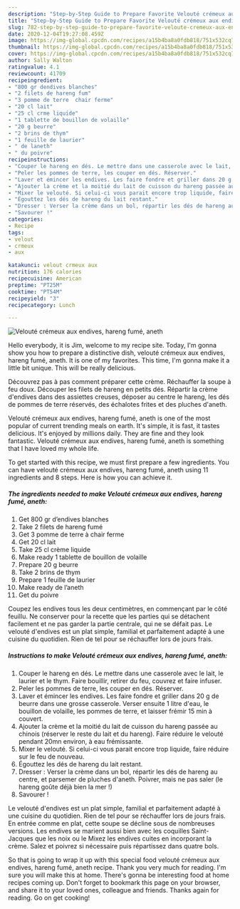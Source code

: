 ```yaml
---
description: "Step-by-Step Guide to Prepare Favorite Velouté crémeux aux endives, hareng fumé, aneth"
title: "Step-by-Step Guide to Prepare Favorite Velouté crémeux aux endives, hareng fumé, aneth"
slug: 782-step-by-step-guide-to-prepare-favorite-veloute-cremeux-aux-endives-hareng-fume-aneth
date: 2020-12-04T19:27:08.459Z
image: https://img-global.cpcdn.com/recipes/a15b4ba8a0fdb818/751x532cq70/veloute-cremeux-aux-endives-hareng-fume-aneth-photo-principale-de-la-recette.jpg
thumbnail: https://img-global.cpcdn.com/recipes/a15b4ba8a0fdb818/751x532cq70/veloute-cremeux-aux-endives-hareng-fume-aneth-photo-principale-de-la-recette.jpg
cover: https://img-global.cpcdn.com/recipes/a15b4ba8a0fdb818/751x532cq70/veloute-cremeux-aux-endives-hareng-fume-aneth-photo-principale-de-la-recette.jpg
author: Sally Walton
ratingvalue: 4.1
reviewcount: 41709
recipeingredient:
- "800 gr dendives blanches"
- "2 filets de hareng fum"
- "3 pomme de terre  chair ferme"
- "20 cl lait"
- "25 cl crme liquide"
- "1 tablette de bouillon de volaille"
- "20 g beurre"
- "2 brins de thym"
- "1 feuille de laurier"
- " de laneth"
- " du poivre"
recipeinstructions:
- "Couper le hareng en dés. Le mettre dans une casserole avec le lait, le laurier et le thym. Faire bouillir, retirer du feu, couvrez et faire infuser."
- "Peler les pommes de terre, les couper en dés. Réserver."
- "Laver et émincer les endives. Les faire fondre et griller dans 20 g de beurre dans une grosse casserole. Verser ensuite 1 litre d&#39;eau, le bouillon de volaille, les pommes de terre, et laisser frémir 15 min à couvert."
- "Ajouter la crème et la moitié du lait de cuisson du hareng passée au chinois (réserver le reste du lait et du hareng). Faire réduire le velouté pendant 20mn environ, à eau frémissante."
- "Mixer le velouté. Si celui-ci vous parait encore trop liquide, faire réduire sur le feu de nouveau."
- "Égouttez les dés de hareng du lait restant."
- "Dresser : Verser la crème dans un bol, répartir les dés de hareng au centre, et parsemer de pluches d&#39;aneth. Poivrer, mais ne pas saler (le hareng goûte déjà bien la mer !)"
- "Savourer !"
categories:
- Recipe
tags:
- velout
- crmeux
- aux

katakunci: velout crmeux aux 
nutrition: 176 calories
recipecuisine: American
preptime: "PT25M"
cooktime: "PT54M"
recipeyield: "3"
recipecategory: Lunch

---
```



![Velouté crémeux aux endives, hareng fumé, aneth](https://img-global.cpcdn.com/recipes/a15b4ba8a0fdb818/751x532cq70/veloute-cremeux-aux-endives-hareng-fume-aneth-photo-principale-de-la-recette.jpg)

Hello everybody, it is Jim, welcome to my recipe site. Today, I'm gonna show you how to prepare a distinctive dish, velouté crémeux aux endives, hareng fumé, aneth. It is one of my favorites. This time, I'm gonna make it a little bit unique. This will be really delicious.

Découvrez pas à pas comment préparer cette crème. Réchauffer la soupe à feu doux. Découper les filets de hareng en petits dés. Répartir la crème d&#39;endives dans des assiettes creuses, déposer au centre le hareng, les dés de pommes de terre réservés, des échalotes frites et des pluches d&#39;aneth.

Velouté crémeux aux endives, hareng fumé, aneth is one of the most popular of current trending meals on earth. It's simple, it is fast, it tastes delicious. It's enjoyed by millions daily. They are fine and they look fantastic. Velouté crémeux aux endives, hareng fumé, aneth is something that I have loved my whole life.


To get started with this recipe, we must first prepare a few ingredients. You can have velouté crémeux aux endives, hareng fumé, aneth using 11 ingredients and 8 steps. Here is how you can achieve it.

<!--inarticleads1-->

##### The ingredients needed to make Velouté crémeux aux endives, hareng fumé, aneth:

1. Get 800 gr d’endives blanches
1. Take 2 filets de hareng fumé
1. Get 3 pomme de terre à chair ferme
1. Get 20 cl lait
1. Take 25 cl crème liquide
1. Make ready 1 tablette de bouillon de volaille
1. Prepare 20 g beurre
1. Take 2 brins de thym
1. Prepare 1 feuille de laurier
1. Make ready  de l’aneth
1. Get  du poivre


Coupez les endives tous les deux centimètres, en commençant par le côté feuillu. Ne conserver pour la recette que les parties qui se détachent facilement et ne pas garder la partie centrale, qui ne se défait pas. Le velouté d&#39;endives est un plat simple, familial et parfaitement adapté à une cuisine du quotidien. Rien de tel pour se réchauffer lors de jours frais. 

<!--inarticleads2-->

##### Instructions to make Velouté crémeux aux endives, hareng fumé, aneth:

1. Couper le hareng en dés. Le mettre dans une casserole avec le lait, le laurier et le thym. Faire bouillir, retirer du feu, couvrez et faire infuser.
1. Peler les pommes de terre, les couper en dés. Réserver.
1. Laver et émincer les endives. Les faire fondre et griller dans 20 g de beurre dans une grosse casserole. Verser ensuite 1 litre d&#39;eau, le bouillon de volaille, les pommes de terre, et laisser frémir 15 min à couvert.
1. Ajouter la crème et la moitié du lait de cuisson du hareng passée au chinois (réserver le reste du lait et du hareng). Faire réduire le velouté pendant 20mn environ, à eau frémissante.
1. Mixer le velouté. Si celui-ci vous parait encore trop liquide, faire réduire sur le feu de nouveau.
1. Égouttez les dés de hareng du lait restant.
1. Dresser : Verser la crème dans un bol, répartir les dés de hareng au centre, et parsemer de pluches d&#39;aneth. Poivrer, mais ne pas saler (le hareng goûte déjà bien la mer !)
1. Savourer !


Le velouté d&#39;endives est un plat simple, familial et parfaitement adapté à une cuisine du quotidien. Rien de tel pour se réchauffer lors de jours frais. En entrée comme en plat, cette soupe se décline sous de nombreuses versions. Les endives se marient aussi bien avec les coquilles Saint-Jacques que les noix ou le Mixez les endives cuites en incorporant la crème. Salez et poivrez si nécessaire puis répartissez dans quatre bols. 

So that is going to wrap it up with this special food velouté crémeux aux endives, hareng fumé, aneth recipe. Thank you very much for reading. I'm sure you will make this at home. There's gonna be interesting food at home recipes coming up. Don't forget to bookmark this page on your browser, and share it to your loved ones, colleague and friends. Thanks again for reading. Go on get cooking!
